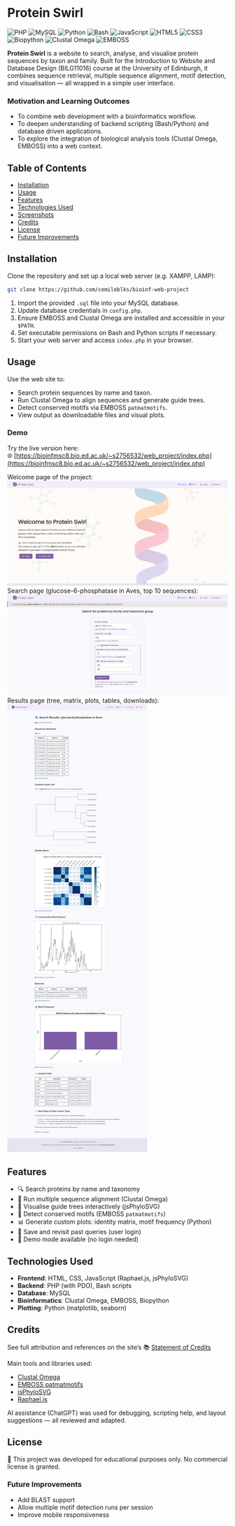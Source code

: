 # Protein Swirl
![PHP](https://img.shields.io/badge/PHP-777BB4?style=flat-square&logo=php&logoColor=white) ![MySQL](https://img.shields.io/badge/MySQL-4479A1?style=flat-square&logo=mysql&logoColor=white) ![Python](https://img.shields.io/badge/Python-3776AB?style=flat-square&logo=python&logoColor=white) ![Bash](https://img.shields.io/badge/Bash-4EAA25?style=flat-square&logo=gnubash&logoColor=white) ![JavaScript](https://img.shields.io/badge/JavaScript-F7DF1E?style=flat-square&logo=javascript&logoColor=black) ![HTML5](https://img.shields.io/badge/HTML5-E34F26?style=flat-square&logo=html5&logoColor=white) ![CSS3](https://img.shields.io/badge/CSS3-1572B6?style=flat-square&logo=css3&logoColor=white) ![Biopython](https://img.shields.io/badge/Biopython-FFC107?style=flat-square&logo=python&logoColor=black) ![Clustal Omega](https://img.shields.io/badge/Clustal--Omega-003366?style=flat-square&logo=data:image/svg+xml;base64,PHN2ZyB3aWR0aD0nMTYnIGhlaWdodD0nMTYnIHhtbG5zPSdodHRwOi8vd3d3LnczLm9yZy8yMDAwL3N2Zyc+PHJlY3Qgd2lkdGg9JzE2JyBoZWlnaHQ9JzE2JyBmaWxsPScjMDAzMzY2Jy8+PC9zdmc+) ![EMBOSS](https://img.shields.io/badge/EMBOSS-006666?style=flat-square&logo=data:image/svg+xml;base64,PHN2ZyBoZWlnaHQ9IjE2IiB3aWR0aD0iMTYiIHhtbG5zPSJodHRwOi8vd3d3LnczLm9yZy8yMDAwL3N2ZyI+PHJlY3Qgd2lkdGg9IjE2IiBoZWlnaHQ9IjE2IiBmaWxsPSIjMDA2NjY2Ii8+PC9zdmc+) 

**Protein Swirl** is a website to search, analyse, and visualise protein sequences by taxon and family. Built for the Introduction to Website and Database Design (BILG11016) course at the University of Edinburgh, it combines sequence retrieval, multiple sequence alignment, motif detection, and visualisation — all wrapped in a simple user interface.

### Motivation and Learning Outcomes
 - To combine web development with a bioinformatics workflow.
- To deepen understanding of backend scripting (Bash/Python) and database driven applications.
- To explore the integration of biological analysis tools (Clustal Omega, EMBOSS) into a web context.

## Table of Contents
- [Installation](#installation)
- [Usage](#usage)
- [Features](#features)
- [Technologies Used](#technologies-used)
- [Screenshots](#screenshots)
- [Credits](#credits)
- [License](#license)
- [Future Improvements](#future-improvements)

## Installation
Clone the repository and set up a local web server (e.g. XAMPP, LAMP):
```bash
git clone https://github.com/cemileblks/bioinf-web-project
```
 1.  Import the provided `.sql` file into your MySQL database.
 2. Update database credentials in `config.php`.
 3.  Ensure EMBOSS and Clustal Omega are installed and accessible in your `$PATH`.
 4.  Set executable permissions on Bash and Python scripts if necessary.
 5. Start your web server and access `index.php` in your browser.

## Usage
Use the web site to:
-   Search protein sequences by name and taxon.
-   Run Clustal Omega to align sequences and generate guide trees.
-   Detect conserved motifs via EMBOSS `patmatmotifs`.
-   View output as downloadable files and visual plots.

### Demo
Try the live version here:  
🌐  [https://bioinfmsc8.bio.ed.ac.uk/~s2756532/web_project/index.php](https://bioinfmsc8.bio.ed.ac.uk/~s2756532/web_project/index.php)

Welcome page of the project:
![Homepage](./assets/images/homepage.png)
Search page (glucose-6-phosphatase in Aves, top 10 sequences):
![Search Page](./assets/images/search_page.png)
Results page (tree, matrix, plots, tables, downloads): 
![Search Results](./assets/images/results_page.png)

## Features
-   🔍 Search proteins by name and taxonomy
-   🧬 Run multiple sequence alignment (Clustal Omega)
-   🌳 Visualise guide trees interactively (jsPhyloSVG)
-   🎯  Detect conserved motifs (EMBOSS `patmatmotifs`)
-   📊 Generate custom plots: identity matrix, motif frequency (Python)
-    💾 Save and revisit past queries (user login)
-   🧪 Demo mode available (no login needed)

## Technologies Used

-   **Frontend**: HTML, CSS, JavaScript (Raphael.js, jsPhyloSVG)
-   **Backend**: PHP (with PDO), Bash scripts
 -   **Database**: MySQL
-   **Bioinformatics**: Clustal Omega, EMBOSS, Biopython
-   **Plotting**: Python (matplotlib, seaborn)

## Credits
See full attribution and references on the site’s 📚 [Statement of Credits](https://bioinfmsc8.bio.ed.ac.uk/~s2756532/web_project/credits.php)

Main tools and libraries used:
-   [Clustal Omega](http://www.clustal.org/omega/README)
-   [EMBOSS patmatmotifs](https://emboss.bioinformatics.nl/cgi-bin/emboss/help/patmatmotifs)
-   [jsPhyloSVG](https://github.com/guyleonard/jsPhyloSVG)
-   [Raphael.js](https://dmitrybaranovskiy.github.io/raphael/)

AI assistance (ChatGPT) was used for debugging, scripting help, and layout suggestions — all reviewed and adapted.

## License

🧾 This project was developed for educational purposes only. No commercial license is granted.

### Future Improvements
-   Add BLAST support
-   Allow multiple motif detection runs per session
-   Improve mobile responsiveness
